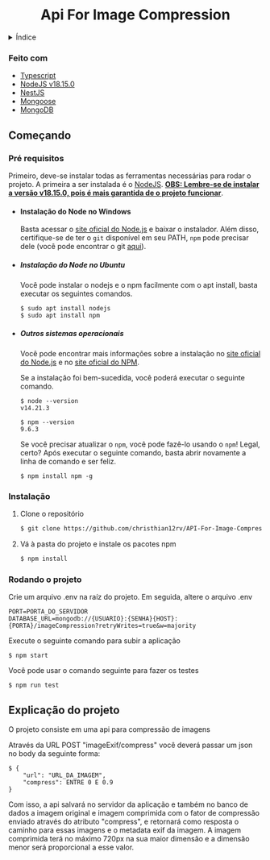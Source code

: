 <h1 align="center">Api For Image Compression</h1>

<!-- Índice -->
<details>
  <summary>Índice</summary>
  <ol>
        <li><a href="#feito-com">Feito com</a></li>
    </li>
    <li>
      <a href="#começando">Começando</a>
      <ul>
        <li><a href="#pré-requisitos">Pré requisitos</a></li>
        <li><a href="#instalação">Instalação</a></li>
        <li><a href="#rodando-o-projeto">Rodando o projeto</a></li>
      </ul>
    </li>
    <li><a href="#explicação-do-projeto">Explicação do projeto</a></li>
  </ol>
</details>

### Feito com


-   [Typescript](https://www.typescriptlang.org)
-   [NodeJS v18.15.0](https://nodejs.org/en/download/releases/)
-   [NestJS](https://nestjs.com)
-   [Mongoose](https://mongoosejs.com)
-   [MongoDB](https://www.mongodb.com)

<!-- Começando -->

## Começando

### Pré requisitos

Primeiro, deve-se instalar todas as ferramentas necessárias para rodar o projeto. A primeira a ser instalada é o [NodeJS](https://nodejs.org/en/). <ins>**OBS: Lembre-se de instalar a versão v18.15.0, pois é mais garantida de o projeto funcionar**</ins>.

-   #### Instalação do Node no Windows

    Basta acessar o [site oficial do Node.js](https://nodejs.org/) e baixar o instalador.
    Além disso, certifique-se de ter o `git` disponível em seu PATH, `npm` pode precisar dele (você pode encontrar o git [aqui](https://git-scm.com/)).

-   ##### Instalação do Node no Ubuntu

    Você pode instalar o nodejs e o npm facilmente com o apt install, basta executar os seguintes comandos.

        $ sudo apt install nodejs
        $ sudo apt install npm

-   ##### Outros sistemas operacionais
    Você pode encontrar mais informações sobre a instalação no [site oficial do Node.js](https://nodejs.org/) e no [site oficial do NPM](https://npmjs.org/).

    Se a instalação foi bem-sucedida, você poderá executar o seguinte comando.

        $ node --version
        v14.21.3
    
        $ npm --version
        9.6.3

    Se você precisar atualizar o `npm`, você pode fazê-lo usando o `npm`! Legal, certo? Após executar o seguinte comando,    basta abrir novamente a linha de comando e ser feliz.
    
        $ npm install npm -g



### Instalação

1. Clone o repositório
    ```sh
    $ git clone https://github.com/christhian12rv/API-For-Image-Compression.git
    ```
2. Vá à pasta do projeto e instale os pacotes npm
    ```sh
    $ npm install
    ```

### Rodando o projeto

Crie um arquivo .env na raíz do projeto. Em seguida, altere o arquivo .env

    PORT=PORTA_DO_SERVIDOR
    DATABASE_URL=mongodb://{USUARIO}:{SENHA}{HOST}:{PORTA}/imageCompression?retryWrites=true&w=majority
    
    
Execute o seguinte comando para subir a aplicação

    $ npm start
    
Você pode usar o comando seguinte para fazer os testes

    $ npm run test
    

## Explicação do projeto
O projeto consiste em uma api para compressão de imagens

Através da URL POST "imageExif/compress" você deverá passar um json no body da seguinte forma:

    
    $ {
        "url": "URL_DA_IMAGEM",
        "compress": ENTRE 0 E 0.9
    }
    
Com isso, a api salvará no servidor da aplicação e também no banco de dados a imagem original e imagem comprimida com o fator de compressão enviado através do atributo "compress", e retornará como resposta o caminho para essas imagens e o metadata exif da imagem. A imagem comprimida terá no máximo 720px na sua maior dimensão e a dimensão menor será proporcional a esse valor.
    